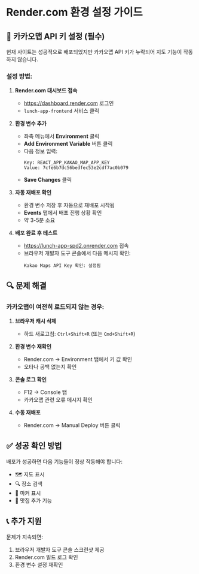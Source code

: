 # Render.com 환경 설정 가이드

## 🔧 카카오맵 API 키 설정 (필수)

현재 사이트는 성공적으로 배포되었지만 카카오맵 API 키가 누락되어 지도 기능이 작동하지 않습니다.

### 설정 방법:

1. **Render.com 대시보드 접속**
   - https://dashboard.render.com 로그인
   - `lunch-app-frontend` 서비스 클릭

2. **환경 변수 추가**
   - 좌측 메뉴에서 **Environment** 클릭
   - **Add Environment Variable** 버튼 클릭
   - 다음 정보 입력:
     ```
     Key: REACT_APP_KAKAO_MAP_APP_KEY
     Value: 7cfe6b7dc56bedfec53e2cdf7ac0b079
     ```
   - **Save Changes** 클릭

3. **자동 재배포 확인**
   - 환경 변수 저장 후 자동으로 재배포 시작됨
   - **Events** 탭에서 배포 진행 상황 확인
   - 약 3-5분 소요

4. **배포 완료 후 테스트**
   - https://lunch-app-spd2.onrender.com 접속
   - 브라우저 개발자 도구 콘솔에서 다음 메시지 확인:
     ```
     Kakao Maps API Key 확인: 설정됨
     ```

## 🔍 문제 해결

### 카카오맵이 여전히 로드되지 않는 경우:

1. **브라우저 캐시 삭제**
   - 하드 새로고침: `Ctrl+Shift+R` (또는 `Cmd+Shift+R`)

2. **환경 변수 재확인**
   - Render.com → Environment 탭에서 키 값 확인
   - 오타나 공백 없는지 확인

3. **콘솔 로그 확인**
   - F12 → Console 탭
   - 카카오맵 관련 오류 메시지 확인

4. **수동 재배포**
   - Render.com → Manual Deploy 버튼 클릭

## ✅ 성공 확인 방법

배포가 성공하면 다음 기능들이 정상 작동해야 합니다:

- 🗺️ 지도 표시
- 🔍 장소 검색
- 📍 마커 표시
- 🏪 맛집 추가 기능

## 📞 추가 지원

문제가 지속되면:
1. 브라우저 개발자 도구 콘솔 스크린샷 제공
2. Render.com 빌드 로그 확인
3. 환경 변수 설정 재확인